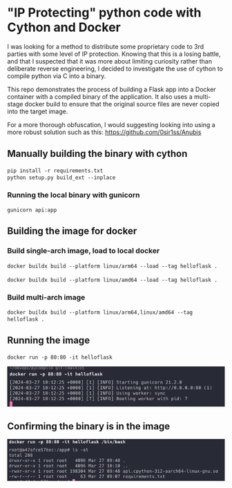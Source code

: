 # "IP Protecting" python code with Cython and Docker

I was looking for a method to distribute some proprietary code to 3rd parties with some level of IP protection. Knowing
that this is a losing battle, and that I suspected that it was more about limiting curiosity rather than deliberate
reverse engineering, I decided to investigate the use of cython to compile python via C into a binary.

This repo demonstrates the process of building a Flask app into a Docker container with a compiled binary of the
application. It also uses a multi-stage docker build to ensure that the original source files are never copied into the
target image.

For a more thorough obfuscation, I would suggesting looking into using a more robust solution such as
this: https://github.com/0sir1ss/Anubis

## Manually building the binary with cython

```
pip install -r requirements.txt
python setup.py build_ext --inplace
```

### Running the local binary with gunicorn

```
gunicorn api:app
```

## Building the image for docker

### Build single-arch image, load to local docker

```
docker buildx build --platform linux/arm64 --load --tag helloflask .

docker buildx build --platform linux/amd64 --load --tag helloflask . 
```

### Build multi-arch image

```
docker buildx build --platform linux/arm64,linux/amd64 --tag helloflask . 
```

## Running the image

```
docker run -p 80:80 -it helloflask
```

![Running the built docker image](docker-run.png)

## Confirming the binary is in the image

![Screenshot showing that there are no source files in the docker image](images/docker-files.png)